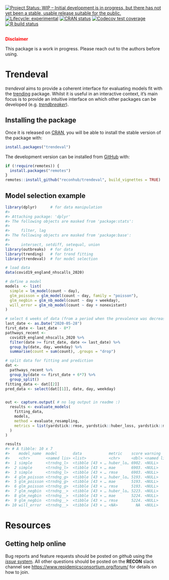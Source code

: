 
<!-- README.md is generated from README.Rmd. Please edit that file -->

<!-- badges: start -->

[![Project Status: WIP – Initial development is in progress, but there
has not yet been a stable, usable release suitable for the
public.](https://www.repostatus.org/badges/latest/wip.svg)](https://www.repostatus.org/#wip)
[![Lifecycle:
experimental](https://img.shields.io/badge/lifecycle-experimental-orange.svg)](https://www.tidyverse.org/lifecycle/#experimental)
[![CRAN
status](https://www.r-pkg.org/badges/version/trendeval)](https://CRAN.R-project.org/package=trendeval)
[![Codecov test
coverage](https://codecov.io/gh/reconhub/trendeval/branch/master/graph/badge.svg)](https://codecov.io/gh/reconhub/trendeval?branch=master)
[![R build
status](https://github.com/reconhub/trendeval/workflows/R-CMD-check/badge.svg)](https://github.com/reconhub/trendeval/actions)
<!-- badges: end -->

<br> **<span style="color: red;">Disclaimer</span>**

This package is a work in progress. Please reach out to the authors
before using.

# Trendeval

*trendeval* aims to provide a coherent interface for evaluating models
fit with the [trending](https://github.com/reconhub/trending) package.
Whilst it is useful in an interactive context, it’s main focus is to
provide an intuitive interface on which other packages can be developed
(e.g. [*trendbreaker*](https://github.com/reconhub/trendbreaker)).

## Installing the package

Once it is released on [CRAN](https://CRAN.R-project.org), you will be
able to install the stable version of the package with:

``` r
install.packages("trendeval")
```

The development version can be installed from
[GitHub](https://github.com/) with:

``` r
if (!require(remotes)) {
  install.packages("remotes")
}
remotes::install_github("reconhub/trendeval", build_vignettes = TRUE)
```

## Model selection example

``` r
library(dplyr)      # for data manipulation
#> 
#> Attaching package: 'dplyr'
#> The following objects are masked from 'package:stats':
#> 
#>     filter, lag
#> The following objects are masked from 'package:base':
#> 
#>     intersect, setdiff, setequal, union
library(outbreaks)  # for data
library(trending)   # for trend fitting
library(trendeval)  # for model selection

# load data
data(covid19_england_nhscalls_2020)

# define a model
models  <- list(
  simple = lm_model(count ~ day),
  glm_poisson = glm_model(count ~ day, family = "poisson"),
  glm_negbin = glm_nb_model(count ~ day + weekday),
  will_error = glm_nb_model(count ~ day + nonexistant)
)

# select 6 weeks of data (from a period when the prevalence was decreasing)
last_date <- as.Date("2020-05-28")
first_date <- last_date - 8*7
pathways_recent <-
  covid19_england_nhscalls_2020 %>%
  filter(date >= first_date, date <= last_date) %>%
  group_by(date, day, weekday) %>%
  summarise(count = sum(count), .groups = "drop")

# split data for fitting and prediction
dat <-
  pathways_recent %>%
  group_by(date <= first_date + 6*7) %>%
  group_split()
fitting_data <- dat[[2]]
pred_data <- select(dat[[1]], date, day, weekday)


out <- capture.output( # no log output in readme :)
  results <- evaluate_models(
    fitting_data, 
    models,
    method = evaluate_resampling,
    metrics = list(yardstick::rmse, yardstick::huber_loss, yardstick::mae)
  )
)

results
#> # A tibble: 10 x 7
#>    model_name  model       data            metric    score warning    error     
#>    <chr>       <named lis> <list>          <chr>     <dbl> <named li> <named li>
#>  1 simple      <trndng_l>  <tibble [43 × … huber_lo… 6902. <NULL>     <NULL>    
#>  2 simple      <trndng_l>  <tibble [43 × … mae       6903. <NULL>     <NULL>    
#>  3 simple      <trndng_l>  <tibble [43 × … rmse      6903. <NULL>     <NULL>    
#>  4 glm_poisson <trndng_g>  <tibble [43 × … huber_lo… 5193. <NULL>     <NULL>    
#>  5 glm_poisson <trndng_g>  <tibble [43 × … mae       5193. <NULL>     <NULL>    
#>  6 glm_poisson <trndng_g>  <tibble [43 × … rmse      5193. <NULL>     <NULL>    
#>  7 glm_negbin  <trndng__>  <tibble [43 × … huber_lo… 5223. <NULL>     <NULL>    
#>  8 glm_negbin  <trndng__>  <tibble [43 × … mae       5224. <NULL>     <NULL>    
#>  9 glm_negbin  <trndng__>  <tibble [43 × … rmse      5224. <NULL>     <NULL>    
#> 10 will_error  <trndng__>  <tibble [43 × … <NA>        NA  <NULL>     <chr [1]>
```

# Resources

## Getting help online

Bug reports and feature requests should be posted on *github* using the
[*issue* system](https://github.com/reconhub/trendeval/issues). All
other questions should be posted on the **RECON** slack channel see
<https://www.repidemicsconsortium.org/forum/> for details on how to
join.
